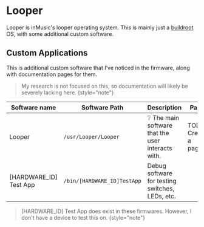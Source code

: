 # Looper

Looper is inMusic's looper operating system. This is mainly just a [buildroot](Buildroot.md) OS, with some additional
custom software.

## Custom Applications

This is additional custom software that I've noticed in the firmware, along with documentation pages for them.

> My research is not focused on this, so documentation will likely be severely lacking here.
> {style="note"}

| Software name          | Software Path               | Description                                                     | Page                        |
|------------------------|-----------------------------|-----------------------------------------------------------------|-----------------------------|
| Looper                 | `/usr/Looper/Looper`        | :grey_question: The main software that the user interacts with. | TODO: Create a page         |
| [HARDWARE_ID] Test App | `/bin/[HARDWARE_ID]TestApp` | Debug software for testing switches, LEDs, etc.                 | [](HARDWARE-ID-Test-App.md) |

> [HARDWARE_ID] Test App does exist in these firmwares. However, I don't have a device to test this on.
> {style="note"}
